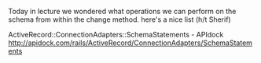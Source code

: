 Today in lecture we wondered what operations we can perform on the schema from within the change method. here's a nice list (h/t Sherif)

ActiveRecord::ConnectionAdapters::SchemaStatements - APIdock
http://apidock.com/rails/ActiveRecord/ConnectionAdapters/SchemaStatements
